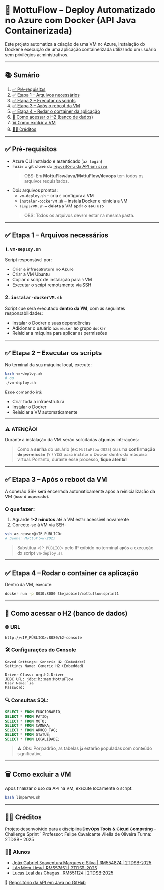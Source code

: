 # 🚀 MottuFlow – Deploy Automatizado no Azure com Docker (API Java Containerizada)

Este projeto automatiza a criação de uma VM no Azure, instalação do Docker e execução de uma aplicação containerizada utilizando um usuário sem privilégios administrativos.

---

## 📚 Sumário

1. [✅ Pré-requisitos](#-pré-requisitos)  
2. [✅ Etapa 1 – Arquivos necessários](#-etapa-1--arquivos-necessários)  
3. [✅ Etapa 2 – Executar os scripts](#-etapa-2--executar-os-scripts)  
4. [✅ Etapa 3 – Após o reboot da VM](#-etapa-3--após-o-reboot-da-vm)  
5. [✅ Etapa 4 – Rodar o container da aplicação](#-etapa-4--rodar-o-container-da-aplicação)  
6. [💾 Como acessar o H2 (banco de dados)](#como-acessar-o-h2-banco-de-dados)  
7. [🗑️ Como excluir a VM](#-como-excluir-a-vm)  
8. [🧑‍💻 Créditos](#-créditos)  

---

## ✅ Pré-requisitos

- Azure CLI instalado e autenticado (`az login`)
- Fazer o git clone do [repositório da API em Java](https://github.com/thejaobiell/MottuFlowJava)
  >OBS: Em **MottuFlowJava/MottuFlow/devops** tem todos os arquivos requisítados.
- Dois arquivos prontos:
  - `vm-deploy.sh` – cria e configura a VM
  - `instalar-dockerVM.sh` – instala Docker e reinicia a VM
  - `limparVM.sh` – deleta a VM após o seu uso
  > OBS: Todos os arquivos devem estar na mesma pasta.

---

## ✅ Etapa 1 – Arquivos necessários

### 1. `vm-deploy.sh`

Script responsável por:

- Criar a infraestrutura no Azure
- Criar a VM Ubuntu
- Copiar o script de instalação para a VM
- Executar o script remotamente via SSH

### 2. `instalar-dockerVM.sh`

Script que será executado **dentro da VM**, com as seguintes responsabilidades:

- Instalar o Docker e suas dependências
- Adicionar o usuário `azureuser` ao grupo `docker`
- Reiniciar a máquina para aplicar as permissões

---

## ✅ Etapa 2 – Executar os scripts

No terminal da sua máquina local, execute:

```bash
bash vm-deploy.sh
# ou
./vm-deploy.sh
````

Esse comando irá:

* Criar toda a infraestrutura
* Instalar o Docker
* Reiniciar a VM automaticamente

---

### ⚠️ ATENÇÃO!

Durante a instalação da VM, serão solicitadas algumas interações:

> Como a **senha** do usuário (ex: `MottuFlow-2025`) ou uma **confirmação de permissão** (`Y` / `YES`) para instalar o Docker dentro da máquina virtual.
> Portanto, durante esse processo, **fique atento!**

---

## ✅ Etapa 3 – Após o reboot da VM

A conexão SSH será encerrada automaticamente após a reinicialização da VM (isso é esperado).

### O que fazer:

1. Aguarde **1-2 minutos** até a VM estar acessível novamente
2. Conecte-se à VM via SSH:

```bash
ssh azureuser@<IP_PÚBLICO>
# Senha: MottuFlow-2025
```

> Substitua `<IP_PÚBLICO>` pelo IP exibido no terminal após a execução do script `vm-deploy.sh`.

---

## ✅ Etapa 4 – Rodar o container da aplicação

Dentro da VM, execute:

```bash
docker run -p 8080:8080 thejaobiel/mottuflow:sprint1
```

---

## 💾 Como acessar o H2 (banco de dados)

### 🌐 URL

```
http://<IP_PÚBLICO>:8080/h2-console
```

### 🛠️ Configurações do Console

```
Saved Settings: Generic H2 (Embedded)
Settings Name: Generic H2 (Embedded)

Driver Class: org.h2.Driver
JDBC URL: jdbc:h2:mem:MottuFlow
User Name: sa
Password: 
```

### 🔍 Consultas SQL:

```sql
SELECT * FROM FUNCIONARIO;
SELECT * FROM PATIO;
SELECT * FROM MOTO;
SELECT * FROM CAMERA;
SELECT * FROM ARUCO_TAG;
SELECT * FROM STATUS;
SELECT * FROM LOCALIDADE;
```

> ⚠️ Obs: Por padrão, as tabelas já estarão populadas com conteúdo significativo.

---

## 🗑️ Como excluir a VM

Após finalizar o uso da API na VM, execute localmente o script:

```bash
bash limparVM.sh
```

---

## 🧑‍💻 Créditos

Projeto desenvolvido para a disciplina **DevOps Tools & Cloud Computing** – Challenge Sprint 1
Professor: Felipe Cavalcante Vilella de Oliveira
Turma: 2TDSB - 2025

### 👨‍🎓 Alunos

* [João Gabriel Boaventura Marques e Silva  | RM554874 | 2TDSB-2025](https://github.com/thejaobiell)
* [Léo Mota Lima | RM557851 | 2TDSB-2025](https://github.com/leomotalima)
* [Lucas Leal das Chagas | RM551124 | 2TDSB-2025](https://github.com/LucasLDC)

🔗 [Repositório da API em Java no GitHub](https://github.com/thejaobiell/MottuFlowJava)

